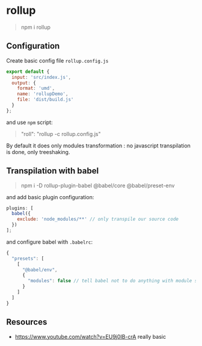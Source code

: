 # rollup

> npm i rollup

## Configuration

Create basic config file `rollup.config.js`

```javascript
export default {
  input: 'src/index.js',
  output: {
    format: 'umd',
    name: 'rollupDemo',
    file: 'dist/build.js'
  }
};
```

and use `npm` script:

> "roll": "rollup -c rollup.config.js"

By default it does only modules transformation : no javascript transpilation is done, only treeshaking.

## Transpilation with babel

> npm i -D rollup-plugin-babel @babel/core @babel/preset-env

and add basic plugin configuration:

```js
plugins: [
  babel({
    exclude: 'node_modules/**' // only transpile our source code
  })
];
```

and configure babel with `.babelrc`:

```js
{
  "presets": [
    [
      "@babel/env",
      {
        "modules": false // tell babel not to do anything with module syntax, leave it to rollup
      }
    ]
  ]
}
```

## Resources

- <https://www.youtube.com/watch?v=EU9j0IB-crA> really basic
